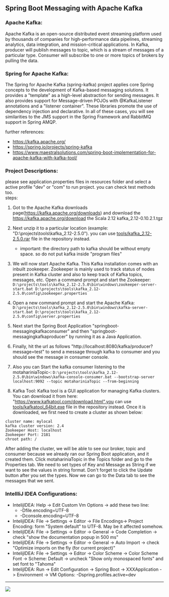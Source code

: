 ## Spring Boot Messaging with Apache Kafka

### Apache Kafka:
Apache Kafka is an open-source distributed event streaming platform used by thousands of companies for high-performance data pipelines, streaming analytics, data integration, and mission-critical applications.
In Kafka, producer will publish messages to topic, which is a stream of messages of a particular type. 
Consumer will subscribe to one or more topics of brokers by pulling the data.

### Spring for Apache Kafka:
The Spring for Apache Kafka (spring-kafka) project applies core Spring concepts to the development of Kafka-based messaging solutions. It provides a "template" as a high-level abstraction for sending messages. It also provides support for Message-driven POJOs with @KafkaListener annotations and a "listener container". These libraries promote the use of dependency injection and declarative. In all of these cases, you will see similarities to the JMS support in the Spring Framework and RabbitMQ support in Spring AMQP.

further references:     
- https://kafka.apache.org/
- https://spring.io/projects/spring-kafka
- https://www.maestralsolutions.com/spring-boot-implementation-for-apache-kafka-with-kafka-tool/


### Project Descriptions:
please see application.properties files in resources folder and select a active profile "dev" or "com" to run project. you can check test methods too.  
steps:
1. Got to the Apache Kafka downloads page(https://kafka.apache.org/downloads) and download the https://kafka.apache.org/download the Scala 2.12 kafka_2.12-0.10.2.1.tgz

2. Next unzip it to a particular location (example: "D:\projects\tools\kafka_2.12-2.5.0"). you can use [tools/kafka_2.12-2.5.0.rar](tools/kafka_2.12-2.5.0.rar) file in the repository instead.
    - important: the directory path to kafka should be without empty space. so do not put kafka inside "program files"

3. We will now start Apache Kafka. This Kafka installation comes with an inbuilt zookeeper. Zookeeper is mainly used to track status of nodes present in Kafka cluster and also to keep track of Kafka topics, messages, etc. Open a command prompt and start the Zookeeper:
```D:\projects\tools\kafka_2.12-2.5.0\bin\windows\zookeeper-server-start.bat D:\projects\tools\kafka_2.12-2.5.0\config\zookeeper.properties```

4. Open a new command prompt and start the Apache Kafka:
```D:\projects\tools\kafka_2.12-2.5.0\bin\windows\kafka-server-start.bat D:\projects\tools\kafka_2.12-2.5.0\config\server.properties```

5. Next start the Spring Boot Application "springboot-messagingkafkaconsumer" and then "springboot-messagingkafkaproducer" by running it as a Java Application.

6. Finally, hit the url as follows "http://localhost:8080/kafka/producer?message=test" to send a message through kafka to consumer and you should see the message in consumer console.

7. Also you can Start the kafka consumer listening to the motahariniaTopic-:
```D:\projects\tools\kafka_2.12-2.5.0\bin\windows\kafka-console-consumer.bat --bootstrap-server localhost:9092 --topic motahariniaTopic --from-beginning```

8. Kafka Tool: Kafka tool is a GUI application for managing Kafka clusters. You can download it from here: "https://www.kafkatool.com/download.html".you can use [tools/kafkatool_64bit.exe](tools/kafkatool_64bit.exe) file in the repository instead. Once it is downloaded, we first need to create a cluster as shown below:
```
cluster name: mylocal
kafka cluster version: 2.4
Zookeeper Host: localhost
Zookeeper Port: 2181
chroot path: /
```
After adding the cluster, we will be able to see our broker, topic and consumer because we already ran our Spring Boot application, and it created them.
Click motahariniaTopic in the Topics folder and go to the Properties tab. We need to set types of Key and Message as String if we want to see the values in string format.
Don't forget to click the Update button after you set the types. Now we can go to the Data tab to see the messages that we sent.

### IntellliJ IDEA Configurations:
- IntelijIDEA: Help -> Edit Custom Vm Options -> add these two line:
    - -Dfile.encoding=UTF-8
    - -Dconsole.encoding=UTF-8
- IntelijIDEA: File -> Settings -> Editor -> File Encodings-> Project Encoding: form "System default" to UTF-8. May be it affected somehow.
- IntelijIDEA: File -> Settings -> Editor -> General -> Code Completion -> check "show the documentation popup in 500 ms"
- IntelijIDEA: File -> Settings -> Editor -> General -> Auto Import -> check "Optimize imports on the fly (for current project)"
- IntelijIDEA: File -> Settings -> Editor -> Color Scheme -> Color Scheme Font -> Scheme: Default -> uncheck "Show only monospaced fonts" and set font to "Tahoma"
- IntelijIDEA: Run -> Edit Configuration -> Spring Boot -> XXXApplication -> Environment -> VM Options: -Dspring.profiles.active=dev

<hr/>
<a href="mailto:eng.motahari@gmail.com?"><img src="https://img.shields.io/badge/gmail-%23DD0031.svg?&style=for-the-badge&logo=gmail&logoColor=white"/></a>


